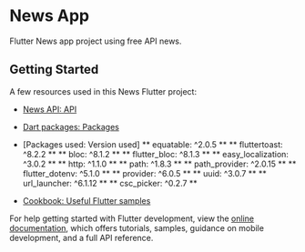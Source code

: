 # News App

Flutter News app project using free API news.

## Getting Started

A few resources used in this News Flutter project:

- [News API: API]([(https://newsapi.org/))
- [Dart packages: Packages]([(https://pub.dev/)])
- [Packages used: Version used]
** equatable: ^2.0.5 **
** fluttertoast: ^8.2.2 **
**  bloc: ^8.1.2 **
**  flutter_bloc: ^8.1.3 **
**  easy_localization: ^3.0.2 **
**  http: ^1.1.0 **
**  path: ^1.8.3 **
**  path_provider: ^2.0.15 **
**  flutter_dotenv: ^5.1.0 **
**  provider: ^6.0.5 **
**  uuid: ^3.0.7 **
**  url_launcher: ^6.1.12 **
**  csc_picker: ^0.2.7 **

- [Cookbook: Useful Flutter samples](https://docs.flutter.dev/cookbook)


For help getting started with Flutter development, view the
[online documentation](https://docs.flutter.dev/), which offers tutorials,
samples, guidance on mobile development, and a full API reference.
